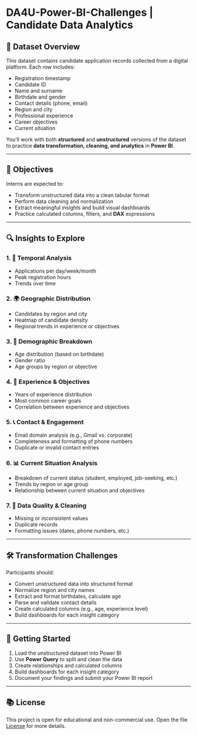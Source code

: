 # DA4U-Power-BI-Challenges | Candidate Data Analytics

## 📁 Dataset Overview

This dataset contains candidate application records collected from a digital platform. Each row includes:

- Registration timestamp
- Candidate ID
- Name and surname
- Birthdate and gender
- Contact details (phone, email)
- Region and city
- Professional experience
- Career objectives
- Current situation

You’ll work with both **structured** and **unstructured** versions of the dataset to practice **data transformation, cleaning, and analytics** in **Power BI**.

---

## 🎯 Objectives
  
Interns are expected to:

- Transform unstructured data into a clean tabular format
- Perform data cleaning and normalization
- Extract meaningful insights and build visual dashboards
- Practice calculated columns, filters, and **DAX** expressions

---

## 🔍 Insights to Explore

### 1. 📅 Temporal Analysis
- Applications per day/week/month
- Peak registration hours
- Trends over time

### 2. 🌍 Geographic Distribution
- Candidates by region and city
- Heatmap of candidate density
- Regional trends in experience or objectives

### 3. 👤 Demographic Breakdown
- Age distribution (based on birthdate)
- Gender ratio
- Age groups by region or objective

### 4. 💼 Experience & Objectives
- Years of experience distribution
- Most common career goals
- Correlation between experience and objectives

### 5. 📞 Contact & Engagement
- Email domain analysis (e.g., Gmail vs. corporate)
- Completeness and formatting of phone numbers
- Duplicate or invalid contact entries

### 6. 📊 Current Situation Analysis
- Breakdown of current status (student, employed, job-seeking, etc.)
- Trends by region or age group
- Relationship between current situation and objectives

### 7. 🧹 Data Quality & Cleaning
- Missing or inconsistent values
- Duplicate records
- Formatting issues (dates, phone numbers, etc.)

---

## 🛠 Transformation Challenges

Participants should:

- Convert unstructured data into structured format
- Normalize region and city names
- Extract and format birthdates, calculate age
- Parse and validate contact details
- Create calculated columns (e.g., age, experience level)
- Build dashboards for each insight category

---

## 🚀 Getting Started

1. Load the unstructured dataset into Power BI
2. Use **Power Query** to split and clean the data
3. Create relationships and calculated columns
4. Build dashboards for each insight category
5. Document your findings and submit your Power BI report

---

## 📚 License

This project is open for educational and non-commercial use.
Open the file [License](LICENSE.md) for more details.
